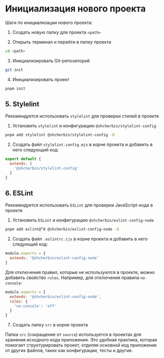 # Инициализация нового проекта

Шаги по инициализации нового проекта:

1. Создать новую папку для проекта `<path>`

2. Открыть терминал и перейти в папку проекта

```bash
cd <path>
```

3. Инициализировать Git-репозиторий

```bash
git init
```

4. Инициализировать проект

```bash
pnpm init
```

## 5. Stylelint

Рекомендуется использовать `stylelint` для проверки стилей в проекте

1. Установить `stylelint` и конфигурацию `@shcherbin/stylelint-config`

```bash
pnpm add stylelint @shcherbin/stylelint-config -D
```

2. Создать файл `stylelint.config.mjs` в корне проекта и добавить в него следующий код:

```js
export default {
  extends: [
    '@shcherbin/stylelint-config'
  ]
}
```

## 6. ESLint

Рекомендуется использовать `ESLint` для проверки JavaScript-кода в проекте

1. Установить `ESLint` и конфигурацию `@shcherbin/eslint-config-node`

```bash
pnpm add eslint@^8 @shcherbin/eslint-config-node -D
```

2. Создать файл `.eslintrc.cjs` в корне проекта и добавить в него следующий код:

```js
module.exports = {
  extends: '@shcherbin/eslint-config-node'
}
```

Для отключения правил, которые не используются в проекте, можно добавить свойство `rules`. Например, для отключения правила `no-console`:

```js
module.exports = {
  extends: '@shcherbin/eslint-config-node',
  rules: {
    'no-console': 'off'
  }
}
```

7. Создать папку `src` в корне проекта

Папка `src` (сокращение от `source`) используется в проектах для хранения исходного кода приложения. Это удобная практика, которая помогает структурировать проект, отделяя основной код приложения от других файлов, таких как конфигурации, тесты и другие.